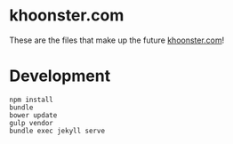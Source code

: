 khoonster.com
=============

These are the files that make up the future [khoonster.com](http://khoonster.com)!

Development
===========

```
npm install
bundle
bower update
gulp vendor
bundle exec jekyll serve
```